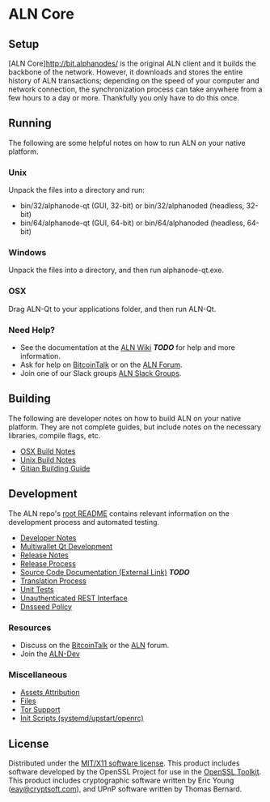 ALN Core
=====================

Setup
---------------------
[ALN Core]http://bit.alphanodes/ is the original ALN client and it builds the backbone of the network. However, it downloads and stores the entire history of ALN transactions; depending on the speed of your computer and network connection, the synchronization process can take anywhere from a few hours to a day or more. Thankfully you only have to do this once.

Running
---------------------
The following are some helpful notes on how to run ALN on your native platform.

### Unix

Unpack the files into a directory and run:

- bin/32/alphanode-qt (GUI, 32-bit) or bin/32/alphanoded (headless, 32-bit)
- bin/64/alphanode-qt (GUI, 64-bit) or bin/64/alphanoded (headless, 64-bit)

### Windows

Unpack the files into a directory, and then run alphanode-qt.exe.

### OSX

Drag ALN-Qt to your applications folder, and then run ALN-Qt.

### Need Help?

* See the documentation at the [ALN Wiki](https://en.bitcoin.it/wiki/Main_Page) ***TODO***
for help and more information.
* Ask for help on [BitcoinTalk](https://bitcointalk.org/index.php?topic=1604893.0) or on the [ALN Forum](https://google.forum.com/).
* Join one of our Slack groups [ALN Slack Groups](https://google.slack.com/).

Building
---------------------
The following are developer notes on how to build ALN on your native platform. They are not complete guides, but include notes on the necessary libraries, compile flags, etc.

- [OSX Build Notes](build-osx.md)
- [Unix Build Notes](build-unix.md)
- [Gitian Building Guide](gitian-building.md)

Development
---------------------
The ALN repo's [root README](https://github.com/ALPHANODE/ALN/blob/master/README.md) contains relevant information on the development process and automated testing.

- [Developer Notes](developer-notes.md)
- [Multiwallet Qt Development](multiwallet-qt.md)
- [Release Notes](release-notes.md)
- [Release Process](release-process.md)
- [Source Code Documentation (External Link)](https://dev.visucore.com/bitcoin/doxygen/) ***TODO***
- [Translation Process](translation_process.md)
- [Unit Tests](unit-tests.md)
- [Unauthenticated REST Interface](REST-interface.md)
- [Dnsseed Policy](dnsseed-policy.md)

### Resources

* Discuss on the [BitcoinTalk](https://bitcointalk.org/index.php?topic=1604893.0) or the [ALN](https://google.forum.com/) forum.
* Join the [ALN-Dev](https://google.slack.com/) 

### Miscellaneous
- [Assets Attribution](assets-attribution.md)
- [Files](files.md)
- [Tor Support](tor.md)
- [Init Scripts (systemd/upstart/openrc)](init.md)

License
---------------------
Distributed under the [MIT/X11 software license](http://www.opensource.org/licenses/mit-license.php).
This product includes software developed by the OpenSSL Project for use in the [OpenSSL Toolkit](https://www.openssl.org/). This product includes
cryptographic software written by Eric Young ([eay@cryptsoft.com](mailto:eay@cryptsoft.com)), and UPnP software written by Thomas Bernard.
